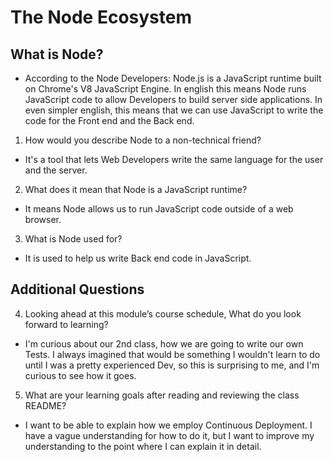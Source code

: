 # The Node Ecosystem

## What is Node?

* According to the Node Developers: Node.js is a JavaScript runtime built on Chrome's V8 JavaScript Engine. In english this means Node runs JavaScript code to allow Developers to build server side applications. In even simpler english, this means that we can use JavaScript to write the code for the Front end and the Back end.

1. How would you describe Node to a non-technical friend?

* It's a tool that lets Web Developers write the same language for the user and the server.

2. What does it mean that Node is a JavaScript runtime?

* It means Node allows us to run JavaScript code outside of a web browser.

3. What is Node used for?

* It is used to help us write Back end code in JavaScript.

## Additional Questions

4. Looking ahead at this module’s course schedule, What do you look forward to learning?

* I'm curious about our 2nd class, how we are going to write our own Tests. I always imagined that would be something I wouldn't learn to do until I was a pretty experienced Dev, so this is surprising to me, and I'm curious to see how it goes.

5. What are your learning goals after reading and reviewing the class README?

* I want to be able to explain how we employ Continuous Deployment. I have a vague understanding for how to do it, but I want to improve my understanding to the point where I can explain it in detail.
